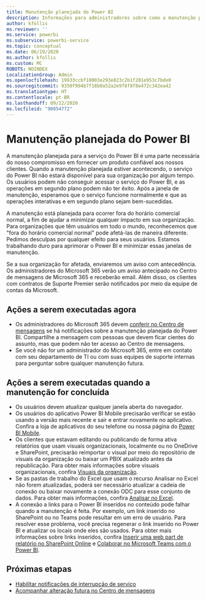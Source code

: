 ```yaml
---
title: Manutenção planejada do Power BI
description: Informações para administradores sobre como a manutenção planejada para o Power BI afeta a organização e as próximas etapas que eles podem precisar executar.
author: kfollis
ms.reviewer: ''
ms.service: powerbi
ms.subservice: powerbi-service
ms.topic: conceptual
ms.date: 06/19/2020
ms.author: kfollis
ms.custom: MC
ROBOTS: NOINDEX
LocalizationGroup: Admin
ms.openlocfilehash: 19933ccbf18003e293e823c2b1f201e953c7bde0
ms.sourcegitcommit: 9350f994b7f18b0a52a2e9f8f8f8e472c342ea42
ms.translationtype: HT
ms.contentlocale: pt-BR
ms.lasthandoff: 09/22/2020
ms.locfileid: "90854772"
---
```

# <a name="power-bi-planned-maintenance"></a>Manutenção planejada do Power BI

A manutenção planejada para a serviço do Power BI é uma parte necessária do nosso compromisso em fornecer um produto confiável aos nossos clientes. Quando a manutenção planejada estiver acontecendo, o serviço do Power BI não estará disponível para sua organização por algum tempo. Os usuários podem não conseguir acessar o serviço do Power BI, e as operações em segundo plano podem não ter êxito. Após a janela de manutenção, esperamos que o serviço funcione normalmente e que as operações interativas e em segundo plano sejam bem-sucedidas.  

A manutenção está planejada para ocorrer fora do horário comercial normal, a fim de ajudar a minimizar qualquer impacto em sua organização. Para organizações que têm usuários em todo o mundo, reconhecemos que "fora do horário comercial normal" pode afetá-las de maneira diferente. Pedimos desculpas por qualquer efeito para seus usuários. Estamos trabalhando duro para aprimorar o Power BI e minimizar essas janelas de manutenção.

Se a sua organização for afetada, enviaremos um aviso com antecedência. Os administradores do Microsoft 365 verão um aviso antecipado no Centro de mensagens de Microsoft 365 e receberão email. Além disso, os clientes com contratos de Suporte Premier serão notificados por meio da equipe de contas da Microsoft.

## <a name="actions-to-take-now"></a>Ações a serem executadas agora

* Os administradores do Microsoft 365 devem [conferir no Centro de mensagens](https://admin.microsoft.com/Adminportal/Home#/MessageCenter) se há notificações sobre a manutenção planejada do Power BI. Compartilhe a mensagem com pessoas que devem ficar cientes do assunto, mas que podem não ter acesso ao Centro de mensagens.
* Se você não for um administrador do Microsoft 365, entre em contato com seu departamento de TI ou com suas equipes de suporte internas para perguntar sobre qualquer manutenção futura.

## <a name="actions-to-take-when-maintenance-is-complete"></a>Ações a serem executadas quando a manutenção for concluída

* Os usuários devem atualizar qualquer janela aberta do navegador.
* Os usuários do aplicativo Power BI Mobile precisarão verificar se estão usando a versão mais recente e sair e entrar novamente no aplicativo. Confira a loja de aplicativos do seu telefone ou nossa página do [Power BI Mobile](https://powerbi.microsoft.com/mobile/).
* Os clientes que estavam editando ou publicando de forma ativa relatórios que usam visuais organizacionais, localmente ou no OneDrive e SharePoint, precisarão reimportar o visual por meio do repositório de visuais da organização ou baixar um PBIX atualizado antes da republicação. Para obter mais informações sobre visuais organizacionais, confira [Visuais da organização](organizational-visuals.md).
* Se as pastas de trabalho do Excel que usam o recurso Analisar no Excel não forem atualizadas, poderá ser necessário atualizar a cadeia de conexão ou baixar novamente a conexão ODC para esse conjunto de dados. Para obter mais informações, confira [Analisar no Excel](../collaborate-share/service-analyze-in-excel.md#connect-to-power-bi-data).
* A conexão a links para o Power BI inseridos no conteúdo pode falhar quando a manutenção é feita. Por exemplo, um link inserido no SharePoint ou no Teams pode resultar em um erro de usuário. Para resolver esse problema, você precisa regenerar o link inserido no Power BI e atualizar os locais onde eles são usados. Para obter mais informações sobre links inseridos, confira [Inserir uma web part de relatório no SharePoint Online](../collaborate-share/service-embed-report-spo.md) e [Colaborar no Microsoft Teams com o Power BI](../collaborate-share/service-collaborate-microsoft-teams.md).

## <a name="next-steps"></a>Próximas etapas

* [Habilitar notificações de interrupção de serviço](service-interruption-notifications.md)
* [Acompanhar alteração futura no Centro de mensagens](/microsoft-365/admin/manage/message-center?view=o365-worldwide)